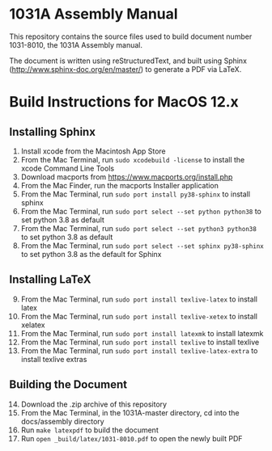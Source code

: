 # 1031A Assembly Manual

This repository contains the source files used to build document number 1031-8010, the 1031A Assembly manual.

The document is written using reStructuredText, and built using Sphinx (http://www.sphinx-doc.org/en/master/) to generate a PDF via LaTeX.

Build Instructions for MacOS 12.x
=================================

Installing Sphinx
-----------------

1. Install xcode from the Macintosh App Store
2. From the Mac Terminal, run `sudo xcodebuild -license` to install the xcode Command Line Tools
3. Download macports from https://www.macports.org/install.php
4. From the Mac Finder, run the macports Installer application
5. From the Mac Terminal, run `sudo port install py38-sphinx` to install sphinx
6. From the Mac Terminal, run `sudo port select --set python python38` to set python 3.8 as default
7. From the Mac Terminal, run `sudo port select --set python3 python38` to set python 3.8 as default
8. From the Mac Terminal, run `sudo port select --set sphinx py38-sphinx` to set python 3.8 as the default for Sphinx

Installing LaTeX
----------------

9. From the Mac Terminal, run `sudo port install texlive-latex` to install latex
10. From the Mac Terminal, run `sudo port install texlive-xetex` to install xelatex
11. From the Mac Terminal, run `sudo port install latexmk` to install latexmk
12. From the Mac Terminal, run `sudo port install texlive` to install texlive
13. From the Mac Terminal, run `sudo port install texlive-latex-extra` to install texlive extras

Building the Document
---------------------

14. Download the .zip archive of this repository
15. From the Mac Terminal, in the 1031A-master directory, cd into the docs/assembly directory
16. Run `make latexpdf` to build the document
16. Run `open _build/latex/1031-8010.pdf` to open the newly built PDF
